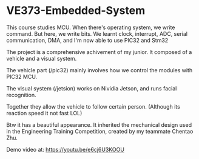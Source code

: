 # VE373-Embedded-System
This course studies MCU. When there's operating system, we write command. But here, we write bits.
We learnt clock, interrupt, ADC, serial communication, DMA, and I'm now able to use PIC32 and Stm32

The project is a comprehensive achivement of my junior. It composed of a vehicle and a visual system.

The vehicle part (/pic32) mainly involves how we control the modules with PIC32 MCU.

The visual system (/jetsion) works on Nividia Jetson, and runs facial recognition.

Together they allow the vehicle to follow certain person. (Although its reaction speed it not fast LOL)

Btw it has a beautiful appearance. It inherited the mechanical design used in the Engineering Training Competition, created by my teammate Chentao Zhu.

Demo video at: https://youtu.be/e6cj6U3KOOU
